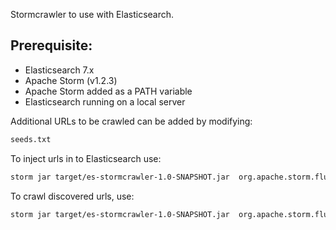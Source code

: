 Stormcrawler to use with Elasticsearch. 

## Prerequisite:
 * Elasticsearch 7.x
 * Apache Storm (v1.2.3)
 * Apache Storm added as a PATH variable
 * Elasticsearch running on a local server
 
Additional URLs to be crawled can be added by modifying:
``` sh
seeds.txt
```

To inject urls in to Elasticsearch use:
``` sh
storm jar target/es-stormcrawler-1.0-SNAPSHOT.jar  org.apache.storm.flux.Flux --local es-injector.flux --sleep 86400000
```
To crawl discovered urls, use:
``` sh
storm jar target/es-stormcrawler-1.0-SNAPSHOT.jar  org.apache.storm.flux.Flux --local es-crawler.flux
```
